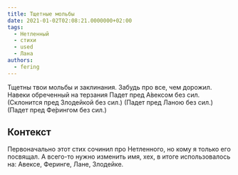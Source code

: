 ```yaml
---
title: Тщетные мольбы
date: 2021-01-02T02:08:21.0000000+02:00
tags:
  - Нетленный
  - стихи
  - used
  - Лана
authors:
  - fering
---
```

Тщетны твои мольбы и заклинания.
Забудь про все, чем дорожил.
Навеки обреченный на терзания
Падет пред А́вексом без сил.
(Склонится пред Злодейкой без сил.)
(Падет пред Ланою без сил.)
(Падет пред Фе́рингом без сил.)

## Контекст

Первоначально этот стих сочинил про Нетленного, но кому я только его посвящал. А всего-то нужно изменить имя, хех, в итоге использовалось на: Авексе, Феринге, Лане, Злодейке.
